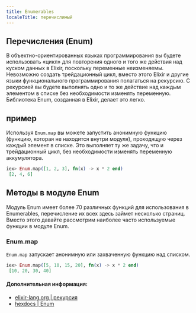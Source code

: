 ```yaml
---
title: Enumerables
localeTitle: перечислимый
---
```

## Перечисления (Enum)

В объектно-ориентированных языках программирования вы будете использовать «цикл» для повторения одного и того же действия над куском данных в Elixir, поскольку переменные неизменяемы. Невозможно создать трейдационный цикл, вместо этого Elixir и другие языки функционального программирования полагаться на рекурсию. С рекурсией вы будете выполнять одно и то же действие над каждым элементом в списке без необходимости изменять переменную. Библиотека Enum, созданная в Elixir, делает это легко.

## пример

Используя `Enum.map` вы можете запустить анонимную функцию (функцию, которая не находится внутри модуля), проходящую через каждый элемент в списке. Это выполняет ту же задачу, что и трейдационный цикл, без необходимости изменять переменную аккумулятора.

```elixir
iex> Enum.map([1, 2, 3], fn(x) -> x * 2 end) 
 [2, 4, 6] 
```

## Методы в модуле Enum

Модуль Enum имеет более 70 различных функций для использования в Enumerables, перечисление их всех здесь займет несколько страниц. Вместо этого давайте рассмотрим наиболее часто используемые функции в модуле Enum.

### Enum.map

`Enum.map` запускает анонимную или захваченную функцию над списком.

```elixir
iex> Enum.map([5, 10, 15, 20], fn(x) -> x * 2 end) 
 [10, 20, 30, 40] 
```

#### Дополнительная информация:

*   [elixir-lang.org | рекурсия](https://elixir-lang.org/getting-started/enumerables-and-streams.html)
*   [hexdocs | Enum](https://hexdocs.pm/elixir/Enum.html)